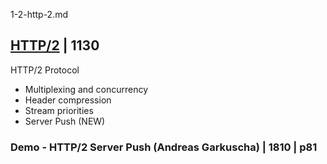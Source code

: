 1-2-http-2.md

## [HTTP/2](1_2-http-2.md) | 1130



HTTP/2 Protocol

* Multiplexing and concurrency
* Header compression
* Stream priorities
* Server Push (NEW)

### Demo - HTTP/2 Server Push (Andreas Garkuscha) | 1810 | p81



